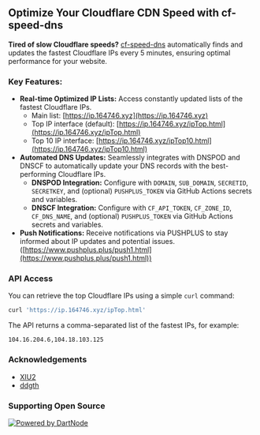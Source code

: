 ## Optimize Your Cloudflare CDN Speed with cf-speed-dns

**Tired of slow Cloudflare speeds?** [cf-speed-dns](https://github.com/ZhiXuanWang/cf-speed-dns) automatically finds and updates the fastest Cloudflare IPs every 5 minutes, ensuring optimal performance for your website.

### Key Features:

*   **Real-time Optimized IP Lists:** Access constantly updated lists of the fastest Cloudflare IPs.
    *   Main list: [https://ip.164746.xyz](https://ip.164746.xyz)
    *   Top IP interface (default): [https://ip.164746.xyz/ipTop.html](https://ip.164746.xyz/ipTop.html)
    *   Top 10 IP interface: [https://ip.164746.xyz/ipTop10.html](https://ip.164746.xyz/ipTop10.html)
*   **Automated DNS Updates:** Seamlessly integrates with DNSPOD and DNSCF to automatically update your DNS records with the best-performing Cloudflare IPs.
    *   **DNSPOD Integration:** Configure with `DOMAIN`, `SUB_DOMAIN`, `SECRETID`, `SECRETKEY`, and (optional) `PUSHPLUS_TOKEN` via GitHub Actions secrets and variables.
    *   **DNSCF Integration:** Configure with `CF_API_TOKEN`, `CF_ZONE_ID`, `CF_DNS_NAME`, and (optional) `PUSHPLUS_TOKEN` via GitHub Actions secrets and variables.
*   **Push Notifications:** Receive notifications via PUSHPLUS to stay informed about IP updates and potential issues. ([https://www.pushplus.plus/push1.html](https://www.pushplus.plus/push1.html))

### API Access

You can retrieve the top Cloudflare IPs using a simple `curl` command:

```bash
curl 'https://ip.164746.xyz/ipTop.html'
```

The API returns a comma-separated list of the fastest IPs, for example:

```
104.16.204.6,104.18.103.125
```

### Acknowledgements

*   [XIU2](https://github.com/XIU2/CloudflareSpeedTest)
*   [ddgth](https://github.com/ddgth/cf2dns)

### Supporting Open Source

[![Powered by DartNode](https://dartnode.com/branding/DN-Open-Source-sm.png)](https://dartnode.com "Powered by DartNode - Free VPS for Open Source")